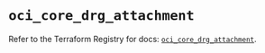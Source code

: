 # `oci_core_drg_attachment`

Refer to the Terraform Registry for docs: [`oci_core_drg_attachment`](https://registry.terraform.io/providers/oracle/oci/6.37.0/docs/resources/core_drg_attachment).
